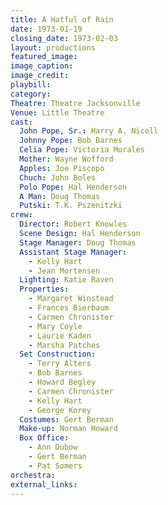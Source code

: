 ```yaml
---
title: A Hatful of Rain
date: 1973-01-19
closing_date: 1973-02-03
layout: productions
featured_image: 
image_caption:
image_credit:
playbill:
category:
Theatre: Theatre Jacksonville
Venue: Little Theatre
cast:
  John Pope, Sr.: Harry A. Nicoll
  Johnny Pope: Bob Barnes
  Celia Pope: Victoria Morales
  Mother: Wayne Wofford
  Apples: Joe Piscopo
  Chuch: John Boles
  Polo Pope: Hal Henderson
  A Man: Doug Thomas
  Putski: T.K. Pszenitzki
crew:
  Director: Robert Knowles
  Scene Design: Hal Henderson
  Stage Manager: Doug Thomas
  Assistant Stage Manager:
    - Kelly Hart
    - Jean Mortensen
  Lighting: Katie Raven
  Properties:
    - Margaret Winstead
    - Frances Bierbaum
    - Carmen Chronister
    - Mary Coyle
    - Laurie Kaden
    - Marsha Patches
  Set Construction:
    - Terry Alters
    - Bob Barnes
    - Howard Begley
    - Carmen Chronister
    - Kelly Hart
    - George Korey
  Costumes: Gert Berman
  Make-up: Norman Howard
  Box Office:
    - Ann Dubow
    - Gert Berman
    - Pat Somers
orchestra:
external_links:
---
```

